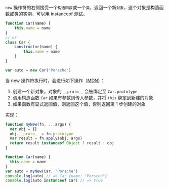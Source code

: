 `new` 操作符的右侧接受一个`构造函数`或一个`类`，返回一个新`对象`，这个对象是构造函数或类的实例，可以用 instanceof 测试。

```js
function Car(name) {
    this.name = name
}
// or
class Car {
    constructor(name) {
        this.name = name
    }
}

var auto = new Car('Porsche')
```

当 new 操作符执行时，会进行如下操作（[MDN](https://developer.mozilla.org/zh-CN/docs/Web/JavaScript/Reference/Operators/new)）：

1. 创建一个新对象，对象的 `__proto__` 会被绑定至 `Car.prototype`
2. 调用构造函数 `Car` 如果有参数则传入参数，并将 `this` 绑定到新建的对象
3. 如果函数有显式返回值，则返回这个值，否则返回第 1 步创建的对象

实现：

```js
function myNew(fn, ...args) {
  var obj = {}
  obj.__proto__ = fn.prototype
  var result = fn.apply(obj, args)
  return result instanceof Object ? result : obj
}

function Car(name) {
  this.name = name
}
var auto = myNew(Car, 'Porsche')
console.log(auto) // => Car {name: "Porsche"}
console.log(auto instanceof Car) // => true
```
